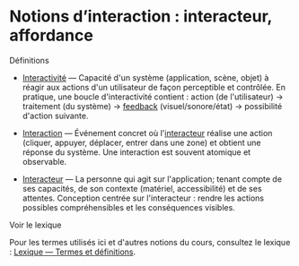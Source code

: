 # Notions d’interaction : interacteur, affordance

Définitions

- [Interactivité](../../50-lexique/interacteur/) — Capacité d'un système (application, scène, objet) à réagir aux actions d'un utilisateur de façon perceptible et contrôlée. En pratique, une boucle d'interactivité contient : action (de l'utilisateur) → traitement (du système) → [feedback](../../50-lexique/feedback/) (visuel/sonore/état) → possibilité d'action suivante.

- [Interaction](../../50-lexique/README.md#interaction) — Événement concret où l'[interacteur](../../50-lexique/interacteur/) réalise une action (cliquer, appuyer, déplacer, entrer dans une zone) et obtient une réponse du système. Une interaction est souvent atomique et observable.

- [Interacteur](../../50-lexique/interacteur/) — La personne qui agit sur l'application; tenant compte de ses capacités, de son contexte (matériel, accessibilité) et de ses attentes. Conception centrée sur l'interacteur : rendre les actions possibles compréhensibles et les conséquences visibles.

Voir le lexique

Pour les termes utilisés ici et d'autres notions du cours, consultez le lexique : [Lexique — Termes et définitions](../../50-lexique/).

<!-- Les occurrences des termes sont maintenant cliquables vers les fiches du lexique. -->


